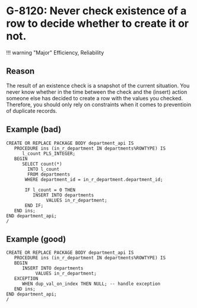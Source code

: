 # G-8120: Never check existence of a row to decide whether to create it or not.

!!! warning "Major"
    Efficiency, Reliability

## Reason

The result of an existence check is a snapshot of the current situation. You never know whether in the time between the check and the (insert) action someone else has decided to create a row with the values you checked. Therefore, you should only rely on constraints when it comes to preventioin of duplicate records.

## Example (bad)

```
CREATE OR REPLACE PACKAGE BODY department_api IS
   PROCEDURE ins (in_r_department IN departments%ROWTYPE) IS
      l_count PLS_INTEGER;
   BEGIN
      SELECT count(*)
        INTO l_count
        FROM departments
       WHERE department_id = in_r_department.department_id;
   
       IF l_count = 0 THEN
          INSERT INTO departments
               VALUES in_r_department;
       END IF;
   END ins;
END department_api;
/
```

## Example (good)

```
CREATE OR REPLACE PACKAGE BODY department_api IS
   PROCEDURE ins (in_r_department IN departments%ROWTYPE) IS
   BEGIN
      INSERT INTO departments
           VALUES in_r_department;
   EXCEPTION
      WHEN dup_val_on_index THEN NULL; -- handle exception
   END ins;
END department_api;
/
```